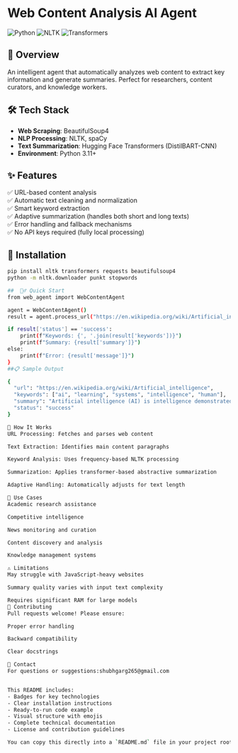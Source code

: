 # Web Content Analysis AI Agent

![Python](https://img.shields.io/badge/Python-3.11%2B-blue)
![NLTK](https://img.shields.io/badge/NLTK-3.9.1-green)
![Transformers](https://img.shields.io/badge/Transformers-4.50.3-orange)

## 📌 Overview
An intelligent agent that automatically analyzes web content to extract key information and generate summaries. Perfect for researchers, content curators, and knowledge workers.

## 🛠️ Tech Stack
- **Web Scraping**: BeautifulSoup4
- **NLP Processing**: NLTK, spaCy
- **Text Summarization**: Hugging Face Transformers (DistilBART-CNN)
- **Environment**: Python 3.11+

## ✨ Features
✅ URL-based content analysis  
✅ Automatic text cleaning and normalization  
✅ Smart keyword extraction  
✅ Adaptive summarization (handles both short and long texts)  
✅ Error handling and fallback mechanisms  
✅ No API keys required (fully local processing)  

## 🚀 Installation
```bash
pip install nltk transformers requests beautifulsoup4
python -m nltk.downloader punkt stopwords

##  🏃‍♂️ Quick Start
from web_agent import WebContentAgent

agent = WebContentAgent()
result = agent.process_url("https://en.wikipedia.org/wiki/Artificial_intelligence")

if result['status'] == 'success':
    print(f"Keywords: {', '.join(result['keywords'])}")
    print(f"Summary: {result['summary']}")
else:
    print(f"Error: {result['message']}")
}
##📋 Sample Output

{
  "url": "https://en.wikipedia.org/wiki/Artificial_intelligence",
  "keywords": ["ai", "learning", "systems", "intelligence", "human"],
  "summary": "Artificial intelligence (AI) is intelligence demonstrated by machines...",
  "status": "success"
}

🧩 How It Works
URL Processing: Fetches and parses web content

Text Extraction: Identifies main content paragraphs

Keyword Analysis: Uses frequency-based NLTK processing

Summarization: Applies transformer-based abstractive summarization

Adaptive Handling: Automatically adjusts for text length

🌟 Use Cases
Academic research assistance

Competitive intelligence

News monitoring and curation

Content discovery and analysis

Knowledge management systems

⚠️ Limitations
May struggle with JavaScript-heavy websites

Summary quality varies with input text complexity

Requires significant RAM for large models
🤝 Contributing
Pull requests welcome! Please ensure:

Proper error handling

Backward compatibility

Clear docstrings

📧 Contact
For questions or suggestions:shubhgarg265@gmail.com


This README includes:
- Badges for key technologies
- Clear installation instructions
- Ready-to-run code example
- Visual structure with emojis
- Complete technical documentation
- License and contribution guidelines

You can copy this directly into a `README.md` file in your project root directory. The formatting will render perfectly on GitHub/GitLab.
